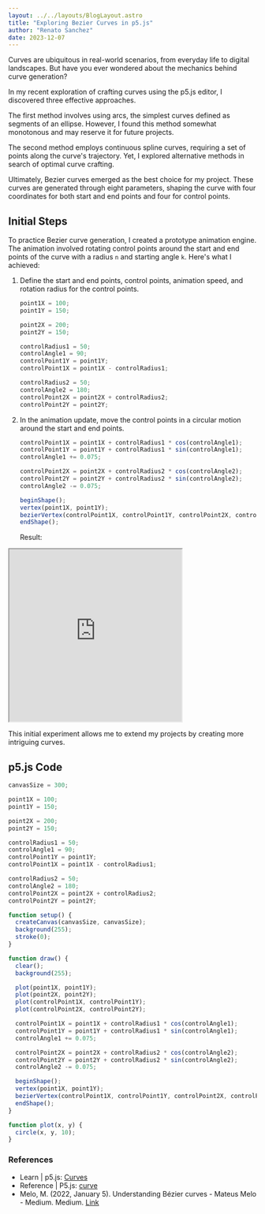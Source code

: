```yaml
---
layout: ../../layouts/BlogLayout.astro
title: "Exploring Bezier Curves in p5.js"
author: "Renato Sanchez"
date: 2023-12-07
---
```


Curves are ubiquitous in real-world scenarios, from everyday life to digital landscapes. But have you ever wondered about the mechanics behind curve generation?

In my recent exploration of crafting curves using the p5.js editor, I discovered three effective approaches.

The first method involves using arcs, the simplest curves defined as segments of an ellipse. However, I found this method somewhat monotonous and may reserve it for future projects.

The second method employs continuous spline curves, requiring a set of points along the curve's trajectory. Yet, I explored alternative methods in search of optimal curve crafting.

Ultimately, Bezier curves emerged as the best choice for my project. These curves are generated through eight parameters, shaping the curve with four coordinates for both start and end points and four for control points.

## Initial Steps

To practice Bezier curve generation, I created a prototype animation engine. The animation involved rotating control points around the start and end points of the curve with a radius `n` and starting angle `k`. Here's what I achieved:

1. Define the start and end points, control points, animation speed, and rotation radius for the control points.
   ```js
   point1X = 100;
   point1Y = 150;

   point2X = 200;
   point2Y = 150;

   controlRadius1 = 50;
   controlAngle1 = 90;
   controlPoint1Y = point1Y;
   controlPoint1X = point1X - controlRadius1;

   controlRadius2 = 50;
   controlAngle2 = 180;
   controlPoint2X = point2X + controlRadius2;
   controlPoint2Y = point2Y;
   ```

2. In the animation update, move the control points in a circular motion around the start and end points.
   ```js
   controlPoint1X = point1X + controlRadius1 * cos(controlAngle1);
   controlPoint1Y = point1Y + controlRadius1 * sin(controlAngle1);
   controlAngle1 += 0.075;

   controlPoint2X = point2X + controlRadius2 * cos(controlAngle2);
   controlPoint2Y = point2Y + controlRadius2 * sin(controlAngle2);
   controlAngle2 -= 0.075;

   beginShape();
   vertex(point1X, point1Y);
   bezierVertex(controlPoint1X, controlPoint1Y, controlPoint2X, controlPoint2Y, point2X, point2Y);
   endShape();
   ```

   Result:

<iframe src="https://editor.p5js.org/renatosanz/full/ERpfUSk9N" height=350 width=350></iframe>


This initial experiment allows me to extend my projects by creating more intriguing curves.

## p5.js Code

```js
canvasSize = 300;

point1X = 100;
point1Y = 150;

point2X = 200;
point2Y = 150;

controlRadius1 = 50;
controlAngle1 = 90;
controlPoint1Y = point1Y;
controlPoint1X = point1X - controlRadius1;

controlRadius2 = 50;
controlAngle2 = 180;
controlPoint2X = point2X + controlRadius2;
controlPoint2Y = point2Y;

function setup() {
  createCanvas(canvasSize, canvasSize);
  background(255);
  stroke(0);
}

function draw() {
  clear();
  background(255);

  plot(point1X, point1Y);
  plot(point2X, point2Y);
  plot(controlPoint1X, controlPoint1Y);
  plot(controlPoint2X, controlPoint2Y);

  controlPoint1X = point1X + controlRadius1 * cos(controlAngle1);
  controlPoint1Y = point1Y + controlRadius1 * sin(controlAngle1);
  controlAngle1 += 0.075;

  controlPoint2X = point2X + controlRadius2 * cos(controlAngle2);
  controlPoint2Y = point2Y + controlRadius2 * sin(controlAngle2);
  controlAngle2 -= 0.075;

  beginShape();
  vertex(point1X, point1Y);
  bezierVertex(controlPoint1X, controlPoint1Y, controlPoint2X, controlPoint2Y, point2X, point2Y);
  endShape();
}

function plot(x, y) {
  circle(x, y, 10);
}
```

### References
- Learn | p5.js: [Curves](https://p5js.org/learn/curves.html)
- Reference | P5.js: [curve](https://p5js.org/reference/#/p5/curve)
- Melo, M. (2022, January 5). Understanding Bézier curves - Mateus Melo - Medium. Medium. [Link](https://mmrndev.medium.com/understanding-b%C3%A9zier-curves-f6eaa0fa6c7d)
